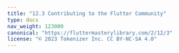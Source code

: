 ```yaml
---
title: "12.3 Contributing to the Flutter Community"
type: docs
nav_weight: 123000
canonical: "https://fluttermasterylibrary.com/2/12/3"
license: "© 2023 Tokenizer Inc. CC BY-NC-SA 4.0"
---
```

